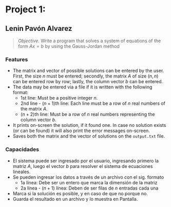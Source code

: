 # Project 1: 
## Lenin Pavón Alvarez
> *Objective.* Write a program that solves a system of equations of the form $Ax=b$ by using the Gauss-Jordan method
### Features
- The matrix and vector  of possible solutions can be entered by the user. First, the size $n$ must be entered; secondly, the matrix $A$ of size $(n,n)$ can be entered row by row; lastly, the column vector $b$ can be entered.
- The data may be entered via a file if it is written with the following format:
    - 1st line: Must be a positive integer $n$. 
    - 2nd line - $(n+1)$th line: Each line must be a row of $n$ real numbers of the matrix $A$.
    - $(n+2)$th line: Must be a row of $n$ real numbers representing the column vector $b$.
- It prints on-screen the solution, if it found one. In case no solution exists (or can be found) it will also print the error messages on-screen.
- Saves both the matrix and the vector of solutions on the `output.txt` file.

### Capacidades
- El sistema puede ser ingresado por el usuario, ingresando primero la matriz $A$, luego el vector $b$ para resolver el sistema de ecuaciones lineales.
- Se pueden ingresar los datos a través de un archivo con el sig. formato
    - 1a línea: Debe ser un entero que marca la dimensión de la matriz
    - 2a línea - $(n+1)$ línea: Deben de ser filas de $n$ entradas cada una
- Marca si la solución es posible, y en caso de que no porque no. 
- Guarda el resultado en un archivo y lo muestra en Pantalla.
